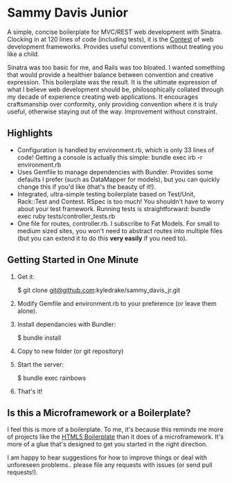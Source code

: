 Sammy Davis Junior
==================

A simple, concise boilerplate for MVC/REST web development with Sinatra. Clocking in at 120 lines of code (including tests), it is the [Contest](http://blog.citrusbyte.com/2009/05/19/introducing-contest) of web development frameworks. Provides useful conventions without treating you like a child.

Sinatra was too basic for me, and Rails was too bloated. I wanted something that would provide a healthier balance between convention and creative expression. This boilerplate was the result. It is the ultimate expression of what I believe web development should be, philosophically collated through my decade of experience creating web applications. It encourages craftsmanship over conformity, only providing convention where it is truly useful, otherwise staying out of the way. Improvement without constraint.


Highlights
----------

* Configuration is handled by environment.rb, which is only 33 lines of code! Getting a console is actually this simple: bundle exec irb -r environment.rb
* Uses Gemfile to manage dependencies with Bundler. Provides some defaults I prefer (such as DataMapper for models), but you can quickly change this if you'd like (that's the beauty of it!).
* Integrated, ultra-simple testing boilerplate based on Test/Unit, Rack::Test and Contest. RSpec is too much! You shouldn't have to worry about your test framework. Running tests is straightforward: bundle exec ruby tests/controller\_tests.rb
* One file for routes, controller.rb. I subscribe to Fat Models. For small to medium sized sites, you won't need to abstract routes into multiple files (but you can extend it to do this __very easily__ if you need to).


Getting Started in One Minute
-----------------------------

1. Get it:

    $ git clone git@github.com:kyledrake/sammy_davis_jr.git

2. Modify Gemfile and environment.rb to your preference (or leave them alone).

3. Install dependancies with Bundler:

    $ bundle install

4. Copy to new folder (or git repository)

5. Start the server:

    $ bundle exec rainbows

6. That's it!


Is this a Microframework or a Boilerplate?
------------------------------------------

I feel this is more of a boilerplate. To me, it's because this reminds me more of projects like the [HTML5 Boilerplate](http://html5boilerplate.com) than it does of a microframework. It's more of a glue that's designed to get you started in the right direction.

I am happy to hear suggestions for how to improve things or deal with unforeseen problems.. please file any requests with issues (or send pull requests!).


